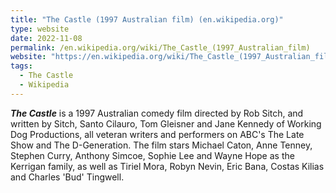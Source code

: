 ```yaml
---
title: "The Castle (1997 Australian film) (en.wikipedia.org)"
type: website
date: 2022-11-08
permalink: /en.wikipedia.org/wiki/The_Castle_(1997_Australian_film)
website: "https://en.wikipedia.org/wiki/The_Castle_(1997_Australian_film)"
tags:
  - The Castle
  - Wikipedia
---
```

***The Castle*** is a 1997 Australian comedy film directed by Rob Sitch, and written by Sitch, Santo Cilauro, Tom Gleisner and Jane Kennedy of Working Dog Productions, all veteran writers and performers on ABC's The Late Show and The D-Generation. The film stars Michael Caton, Anne Tenney, Stephen Curry, Anthony Simcoe, Sophie Lee and Wayne Hope as the Kerrigan family, as well as Tiriel Mora, Robyn Nevin, Eric Bana, Costas Kilias and Charles 'Bud' Tingwell.
